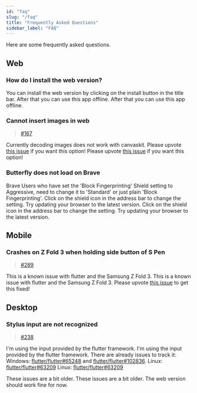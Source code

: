 ```yaml
---
id: "faq"
slug: "/faq"
title: "Frequently Asked Questions"
sidebar_label: "FAQ"
---
```


Here are some frequently asked questions.

## Web

### How do I install the web version?

You can install the web version by clicking on the install button in the title bar. After that you can use this app offline. After that you can use this app offline.

### Cannot insert images in web

> [#167](https://github.com/LinwoodDev/Butterfly/issues/167)

Currently decoding images does not work with canvaskit. Please upvote [this issue](https://github.com/flutter/flutter/issues/102683) if you want this option! Please upvote [this issue](https://github.com/flutter/flutter/issues/102683) if you want this option!

### Butterfly does not load on Brave

Brave Users who have set the 'Block Fingerprinting' Shield setting to Aggressive, need to change it to 'Standard' or just plain 'Block Fingerprinting'. Click on the shield icon in the address bar to change the setting. Try updating your browser to the latest version. Click on the shield icon in the address bar to change the setting. Try updating your browser to the latest version.

## Mobile

### Crashes on Z Fold 3 when holding side button of S Pen

> [#289](https://github.com/LinwoodDev/Butterfly/issues/289)

This is a known issue with flutter and the Samsung Z Fold 3. This is a known issue with flutter and the Samsung Z Fold 3. Please upvote [this issue](https://github.com/flutter/flutter/issues/111068) to get this fixed!

## Desktop

### Stylus input are not recognized

> [#238](https://github.com/LinwoodDev/Butterfly/issues/238)

I'm using the input provided by the flutter framework. I'm using the input provided by the flutter framework. There are already issues to track it: Windows: [flutter/flutter#65248](https://github.com/flutter/flutter/issues/65248) and [flutter/flutter#102836](https://github.com/flutter/flutter/issues/102836). Linux: [flutter/flutter#63209](https://github.com/flutter/flutter/issues/63209) Linux: [flutter/flutter#63209](https://github.com/flutter/flutter/issues/63209)

These issues are a bit older. These issues are a bit older. The web version should work fine for now.
